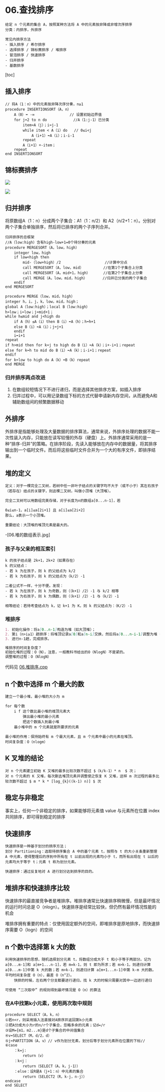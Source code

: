 # 06.查找排序

```
给定 n 个元素的集合 A，按照某种方法将 A 中的元素按非降或非增次序排序
分类：内排序，外排序

常见内排序方法
- 插入排序 / 希尔排序
- 选择排序 / 锦标赛排序 / 堆排序
- 冒泡排序 / 快速排序
- 归并排序
- 基数排序
```

[toc]

## 插入排序

```
// 将A（1：n）中的元素按非降次序分奏，n≥1
procedure INSERTIONSORT（A，n）
	A（0）⬅ -∞                // 设置初始边界值
	for j⬅2 to n do  		   //A（1:j-1）已分类
		item⬅A（j）；i⬅j-1
		while item < A（i）do   // 0≤i<j
			A（i+1）⬅A（i）；i-i-1
		repeat
		A（i+1）+-item；
	repeat
end INSERTIONSORT
```

## 锦标赛排序

![](../../../images/06.锦标赛排序.jpg)

![](../../../images/06.锦标赛排序2.jpg)

## 归并排序

将原数组A（1：n）分成两个子集合：A1（1：n/2）和 A2（n/2+1：n）。分别对两个子集合单独排序，然后将已排序的两个子序列合并。

```
归并排序的总框架
//A（low:high）含有high-low+1=0个待分奏的元素
procedure MERGESORT（A，low，high）
	integer low，high
	if low<high then
		mid-（low+high）/2                    //计算中分点
		call MERGESORT（A，low，mid）         //在第1个子集合上分类
		call MERGESORT（A，mid+1，high）      //在第2个子集合上分奏
		call MERGE（A，low，mid，high）       //归并已分类的两个子集合
	endif
end MERGESORT

procedure MERGE（low，mid，high）
integer h，i，j，k，low，mid，high；
global A（low:high）；local B（low:high）
h⬅low；i⬅low；j⬅mid+1；
while h≤mid and j<high do
	if A（h）≤A（i）then B（i）⬅A（h）；h⬅h+1
	else B（i）⬅A（i）；j⬅j+1
	endif
	i⬅i+1
repeat
if h>mid then for k⬅j to high do B（i）⬅A（k）；i+-i+1；repeat
else for k⬅h to mid do B（i）⬅A（k）；i-i+1；repeat
endif
for k⬅low to high do A（k）⬅B（k）repeat
end MERGE
```

### 归并排序两点改进

1. 在数组较短情况下不进行递归，而是选择其他排序方案，如插入排序
2. 归并过程中，可以用记录数组下标的方式代替申请新内存空间，从而避免A和辅助数组间的频繁数据移动

## 外排序

外排序是指能够处理及大量数据的排序算法，通常来说，外排序处理的数据不能一次性装入内存，只能放在读写较慢的外存（硬盘）上。外排序通常采用的是一种“排序-归并”的策略。在排序阶段，先读入能够放在内存中的数据量，将其排序输出到一个临时文件。而后将这些临时文件合并为一个大的有序文件，即排序结果。

## 堆的定义

```
定义：对于一棵完全二叉树，若树中任一非叶子结点的关键字均不大于（或不小于）其左右孩子（若存在）结点的关键字，则这棵二叉树，叫做小顶堆（大顶堆）。

完全二叉树可以用数组完美存储，对于长度为n的数组a[0...n-1]，若

0≤i≤n-1，a[i]≤a[2i+1] 且 a[i]≤a[2i+2]
那么，a表示一个小顶堆。

重要结论：大顶堆的堆顶元素是最大的。
```

-[06.堆的数组表示.jpg]


### 孩子与父亲的相互索引

```
k 的孩子结点是 2k+1，2k+2（如果存在）
k 的父结点：
- 若 k 为左孩子，则 k 的父结点为 k/2
- 若 k 为右孩子，则 k 的父结点为（k/2）-1

二者公式不一样，十分不便。发现：
- 若 k 为左孩子，则 k 为奇数，则（（k+1）/2）-1 与 k/2 相等
- 若 k 为右孩子，则 k 为偶数，则（（k+1）/2）-1 与（k/2）-1 

相等结论：若待考查结点为 k，记 k+1 为 K，则 k 的父结点为：（K/2）-1
```

### 堆排序

```Markdown
1. 初始化操作：将a[0..n-1]构造为堆（如大顶堆）；
2. 第i（n>i≥1）趟排序：将堆顶记录a[0]和a[n-i]交换，然后将a[0...n-i-1]调整为堆（即：重建大顶堆）；
3. 进行n-1趟，完成排序。

堆排序的时间复杂度？
初始化堆的过程：O（N），注意，一般教科书给出的O（NlogN）不是紧的。
调整堆的过程：O（NlogN）
```

代码见 [06.堆排序.cpp](06.堆排序.cpp)

## n 个数中选择 m 个最大的数

```
建立一个最小堆，最小堆的大小为 m

for 每个数
	i f 这个数比最小堆的维顶元素大
		弹出最小堆的最小元素
		把这个数插入到最小堆
	最小堆中的 m 个元素就是所要求的元素

最小堆的作用：保持始终有 m 个最大元素，且 m 个元素中最小的元素在堆顶。
时间复杂度：O（nlogm）
```

## K 叉堆的结论

```
对 n 个元素建立初始 K 又堆的最多比较次数不超过 $（k/k-1）* n  $ 次；
对 n 个元素的 K 又堆，每次删去堆顶元素并调整使之恢复 K 又堆，这样 m 次过程的最多比较次数不超过 $ m * k * [log_{k}((k-1) n)] $ 次
```

## 稳定与非稳定

事实上，任何一个非稳定的排序，如果能够将元素值 value 与元素所在位置 index 共同排序，即可得到稳定的排序

## 快速排序

```
快速排序是一种基于划分的排序方法；
划分 Partitioning：选取待排序集合 A 中的基个元素 t，按照与 t 的大小关条重新整理 A 中元素，使得整理后的序到中所有在 t 以前出现的元素均小于 t，而所有出现在 t 以后的元素均大于等于 t；元素 t 称为划分元素。

快速排序：通过反复地对 A 进行划分达到排序的目的。
```

## 堆排序和快速排序比较

快速排序的最直接竞争者是堆排序。堆排序通常比快速排序稍微慢，但是最坏情况的运行时问总是 O（nlogn）。快速排序是经常比较快，但仍然有最坏情况性能的机会

堆排序拥有重要的特点：仅使用固定额外的空间，即堆排序是原地排序，而快速排序需要 O（logn）的空间

## n 个数中选择第 k 大的数

```
利用快速排序的思想，随机选择划分元素 t，将数组分成大于 t 和小于等于两部分。记为 a[0...m-1]和 a[m+1...n-1]，若 m=k-1，则 t 即为所求；若 m>k-1，则递归计算 a[0...m-1]中第 k 大的数；若 m>k-1，则递归计算 a[m+1...n-1]中第 k-m 大的数。
平均时间复杂度 O（n），最差 O（n^2）。
	快排的时候，左右两个分支都要进行递归，找 k 大的时候只需要对其中一边进行递归

可使用 “二次取中” 的规则得到最坏情况是 O（n）的算法
```

### 在A中找第k小元素，使用两次取中规则

```
procedure SELECT（A，k，n）
①若n<r，则采用插入法直接对A排序并返回第k小元素
②把A分成大小为r的n/r个子集合，忽略多余的元素；记d=/r
③设M={m1，m2...m}是d个子集合的中间值集合
④v⬅SELECT（M，d/2，d）
⑤j⬅PARTITION（A，v）// v作为划分无素，划分后等于划分元素所在位置的下标//
⑥case
	：k=j:
		return（v）
	：k<j：
		return（SELECT（A，k，j-1））
	：else：设R是A（j+1：n）中元素的集合
		return（SELECT2（R，k-j，n-j））
endcase
end SELECT
```

